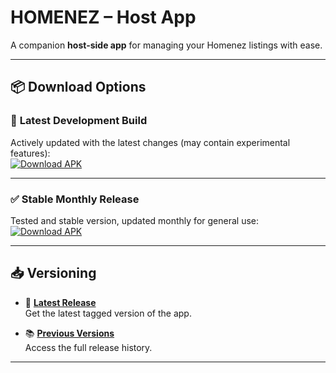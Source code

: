 # HOMENEZ – Host App

A companion **host-side app** for managing your Homenez listings with ease.

---

## 📦 Download Options

### 🔄 **Latest Development Build**  
Actively updated with the latest changes (may contain experimental features):  
[![Download APK](https://img.shields.io/badge/Download%20APK-GitHub-blue?logo=github)](https://github.com/core-engines/homenez_home/blob/e14251ae2fff364a9faea73b748154eb5c707505/build/app/outputs/flutter-apk/app-release.apk)

---

### ✅ **Stable Monthly Release**  
Tested and stable version, updated monthly for general use:  
[![Download APK](https://img.shields.io/badge/Download%20APK-Google%20Drive-green?logo=google-drive)](https://drive.usercontent.google.com/download?id=1UBYaX-hfNbeY9XswGwzY7BQQUvq2zE1t&export=download&authuser=3&confirm=t&uuid=3fec933a-4b46-46b0-b5b3-5ad9c3ef1729&at=AN8xHoqjNqomqP3nCDsudYikcXbm:1754056048780)

---

## 📥 Versioning

- 🔖 **[Latest Release](https://github.com/core-engines/homenez_home/releases/v0.0.1)**  
Get the latest tagged version of the app.

- 📚 **[Previous Versions](https://github.com/core-engines/homenez_home/releases)**  
Access the full release history.

---
